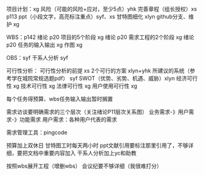 项目计划：xg
风险（可能的风险+应对，至少5点）yhk
完善章程（组长授权）xs p113
ppt（小段文字，高亮标注重点）syf、xs
甘特图细化 xlyn
github分支、维护 xg


WBS：p142 绪论 p20
项目的5个阶段 xg 绪论 p20
需求工程的2个阶段 xg 绪论 p20
任务的输入输出 xg
作图 xg


OBS：syf
干系人分析 syf

可行性分析：
可行性分析的前提 xs
2个可行的方案 xlyn+yhk
所建议的系统（参考学在城院常规选题pdf） syf
SWOT（优势、劣势、机遇、威胁）xlyn
经济可行性 xg
技术可行性 xg
法律可行性 xg
用户使用可行性 xg


每个任务得预算、wbs任务输入输出暂时搁置



需求访谈要明确需求的三个层次（关注绪论P11层次关系图）
业务需求-》用户需求-》功能需求
用户需求：各种用户代表的需求


需求管理工具：pingcode

预算加上双休日
甘特图工时每天两小时
ppt文献引用要标注那里引用了，不够详细，要把文档中重要内容加入
干系人分析加上yc和助教

按照wbs展开工程（增删wbs）
会议纪要不够详细（我很难打分）
